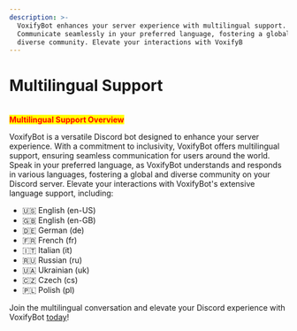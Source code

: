 ```yaml
---
description: >-
  VoxifyBot enhances your server experience with multilingual support.
  Communicate seamlessly in your preferred language, fostering a global and
  diverse community. Elevate your interactions with VoxifyB
---
```


# Multilingual Support

\
<mark style="color:red;">**Multilingual Support Overview**</mark>

VoxifyBot is a versatile Discord bot designed to enhance your server experience. With a commitment to inclusivity, VoxifyBot offers multilingual support, ensuring seamless communication for users around the world. Speak in your preferred language, as VoxifyBot understands and responds in various languages, fostering a global and diverse community on your Discord server. Elevate your interactions with VoxifyBot's extensive language support, including:

* 🇺🇸 English (en-US)
* 🇬🇧 English (en-GB)
* 🇩🇪 German (de)
* 🇫🇷 French (fr)
* 🇮🇹 Italian (it)
* 🇷🇺 Russian (ru)
* 🇺🇦 Ukrainian (uk)
* 🇨🇿 Czech (cs)
* 🇵🇱 Polish (pl)

Join the multilingual conversation and elevate your Discord experience with VoxifyBot [today](getting-started.md)!

